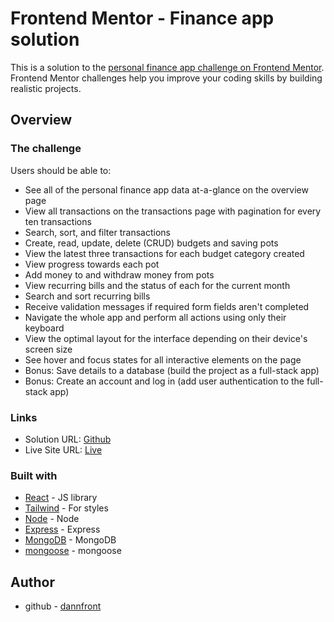 # Frontend Mentor - Finance app solution

This is a solution to the [personal finance app challenge on Frontend Mentor](https://www.frontendmentor.io/challenges/personal-finance-app-JfjtZgyMt1). Frontend Mentor challenges help you improve your coding skills by building realistic projects.

## Overview

### The challenge

Users should be able to:

- See all of the personal finance app data at-a-glance on the overview page
- View all transactions on the transactions page with pagination for every ten transactions
- Search, sort, and filter transactions
- Create, read, update, delete (CRUD) budgets and saving pots
- View the latest three transactions for each budget category created
- View progress towards each pot
- Add money to and withdraw money from pots
- View recurring bills and the status of each for the current month
- Search and sort recurring bills
- Receive validation messages if required form fields aren't completed
- Navigate the whole app and perform all actions using only their keyboard
- View the optimal layout for the interface depending on their device's screen size
- See hover and focus states for all interactive elements on the page
- Bonus: Save details to a database (build the project as a full-stack app)
- Bonus: Create an account and log in (add user authentication to the full-stack app)

### Links

- Solution URL: [Github](https://github.com/dannfront/personal-finance)
- Live Site URL: [Live](https://personal-finance-app-dannfront.netlify.app/login)

### Built with

- [React](https://reactjs.org/) - JS library
- [Tailwind](https://tailwindcss.com/) - For styles
- [Node](https://nodejs.org/en) - Node
- [Express](https://expressjs.com/) - Express
- [MongoDB](https://www.mongodb.com/) - MongoDB
- [mongoose](https://mongoosejs.com/) - mongoose

## Author

- github - [dannfront](https://github.com/dannfront)
